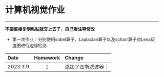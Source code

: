 # 计算机视觉作业
---------------
**不要直接复制粘贴就交上去了，自己看注释修改**
- 第一次作业：分别使用sobel算子，Laplacian算子以及scharr算子对Lena灰度图进行边缘检测.
  
| Date | Homework | Change |
| :---- | :-----: | :---- |
| 2023.3.9 | 1 | 添加了高斯滤波器｜
